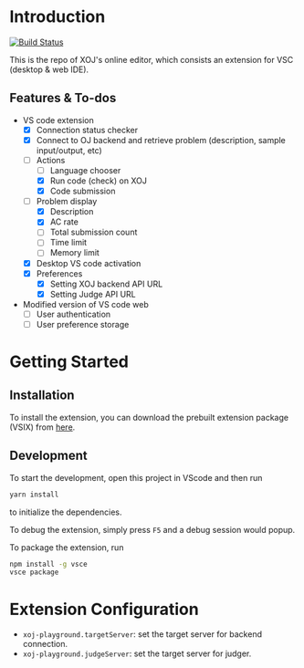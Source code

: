 # Introduction

[![Build Status](https://dev.azure.com/XOJ-Team/CPT202%20Team%20B-3/_apis/build/status/XOJ_Playground?branchName=master)](https://dev.azure.com/XOJ-Team/CPT202%20Team%20B-3/_build/latest?definitionId=8&branchName=master)  

This is the repo of XOJ's online editor, which consists an extension for VSC (desktop & web IDE).

## Features & To-dos

* VS code extension
  * [x] Connection status checker
  * [x] Connect to OJ backend and retrieve problem (description, sample input/output, etc)
  * [ ] Actions
    * [ ] Language chooser
    * [x] Run code (check) on XOJ
    * [x] Code submission
  * [ ] Problem display
    * [x] Description
    * [x] AC rate
    * [ ] Total submission count
    * [ ] Time limit
    * [ ] Memory limit
  * [x] Desktop VS code activation
  * [x] Preferences
    * [x] Setting XOJ backend API URL
    * [x] Setting Judge API URL
* Modified version of VS code web
  * [ ] User authentication
  * [ ] User preference storage

# Getting Started
## Installation
To install the extension, you can download the prebuilt extension package (VSIX) from [here](https://dev.azure.com/XOJ-Team/CPT202%20Team%20B-3/_build?definitionId=8).  

## Development
To start the development, open this project in VScode and then run

```bash
yarn install
```

to initialize the dependencies.

To debug the extension, simply press `F5` and a debug session would popup.  

To package  the extension, run
```bash
npm install -g vsce
vsce package
```

# Extension Configuration

* `xoj-playground.targetServer`: set the target server for backend connection.
* `xoj-playground.judgeServer`: set the target server for judger.
